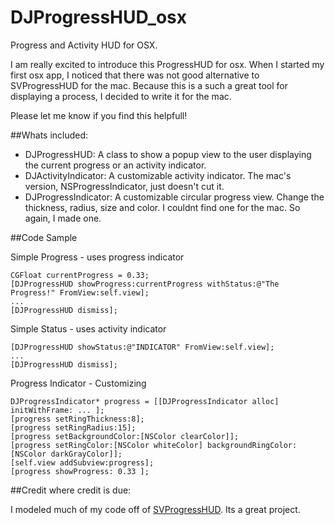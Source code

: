 DJProgressHUD_osx
=================

Progress and Activity HUD for OSX.

I am really excited to introduce this ProgressHUD for osx. When I started my first osx app, I noticed that there was not good alternative to SVProgressHUD for the mac. Because this is a such a great tool for displaying a process, I decided to write it for the mac.

Please let me know if you find this helpfull!

##Whats included: 
  - DJProgressHUD: A class to show a popup view to the user displaying the current progress or an activity indicator.
  - DJActivityIndicator: A customizable activity indicator. The mac's version, NSProgressIndicator, just doesn't cut it.
  - DJProgressIndicator: A customizable circular progress view. Change the thickness, radius, size and color. I couldnt find one for the mac. So again, I made one.

##Code Sample

Simple Progress - uses progress indicator

    CGFloat currentProgress = 0.33;
    [DJProgressHUD showProgress:currentProgress withStatus:@"The Progress!" FromView:self.view];
    ...
    [DJProgressHUD dismiss];

Simple Status - uses activity indicator

    [DJProgressHUD showStatus:@"INDICATOR" FromView:self.view];
    ...
    [DJProgressHUD dismiss];

Progress Indicator - Customizing

    DJProgressIndicator* progress = [[DJProgressIndicator alloc] initWithFrame: ... ];
    [progress setRingThickness:8];
    [progress setRingRadius:15];
    [progress setBackgroundColor:[NSColor clearColor]];
    [progress setRingColor:[NSColor whiteColor] backgroundRingColor:[NSColor darkGrayColor]];
    [self.view addSubview:progress];
    [progress showProgress: 0.33 ];

##Credit where credit is due:
  
I modeled much of my code off of [SVProgressHUD](https://github.com/samvermette/SVProgressHUD). Its a great project.
